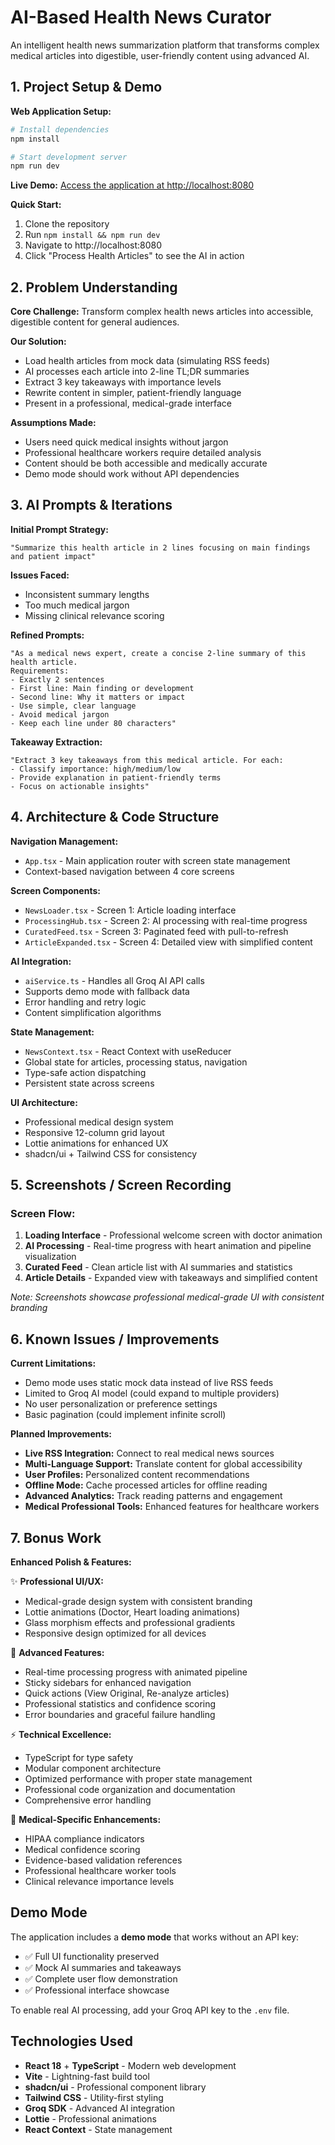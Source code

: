 # AI-Based Health News Curator

An intelligent health news summarization platform that transforms complex medical articles into digestible, user-friendly content using advanced AI.

## 1. Project Setup & Demo

**Web Application Setup:**
```sh
# Install dependencies
npm install

# Start development server
npm run dev
```

**Live Demo:** [Access the application at http://localhost:8080](http://localhost:8080)

**Quick Start:**
1. Clone the repository
2. Run `npm install && npm run dev`
3. Navigate to http://localhost:8080
4. Click "Process Health Articles" to see the AI in action

## 2. Problem Understanding

**Core Challenge:** Transform complex health news articles into accessible, digestible content for general audiences.

**Our Solution:** 
- Load health articles from mock data (simulating RSS feeds)
- AI processes each article into 2-line TL;DR summaries
- Extract 3 key takeaways with importance levels
- Rewrite content in simpler, patient-friendly language
- Present in a professional, medical-grade interface

**Assumptions Made:**
- Users need quick medical insights without jargon
- Professional healthcare workers require detailed analysis
- Content should be both accessible and medically accurate
- Demo mode should work without API dependencies

## 3. AI Prompts & Iterations

**Initial Prompt Strategy:**
```
"Summarize this health article in 2 lines focusing on main findings and patient impact"
```

**Issues Faced:**
- Inconsistent summary lengths
- Too much medical jargon
- Missing clinical relevance scoring

**Refined Prompts:**
```
"As a medical news expert, create a concise 2-line summary of this health article.
Requirements:
- Exactly 2 sentences
- First line: Main finding or development  
- Second line: Why it matters or impact
- Use simple, clear language
- Avoid medical jargon
- Keep each line under 80 characters"
```

**Takeaway Extraction:**
```
"Extract 3 key takeaways from this medical article. For each:
- Classify importance: high/medium/low
- Provide explanation in patient-friendly terms
- Focus on actionable insights"
```

## 4. Architecture & Code Structure

**Navigation Management:**
- `App.tsx` - Main application router with screen state management
- Context-based navigation between 4 core screens

**Screen Components:**
- `NewsLoader.tsx` - Screen 1: Article loading interface
- `ProcessingHub.tsx` - Screen 2: AI processing with real-time progress
- `CuratedFeed.tsx` - Screen 3: Paginated feed with pull-to-refresh
- `ArticleExpanded.tsx` - Screen 4: Detailed view with simplified content

**AI Integration:**
- `aiService.ts` - Handles all Groq AI API calls
- Supports demo mode with fallback data
- Error handling and retry logic
- Content simplification algorithms

**State Management:**
- `NewsContext.tsx` - React Context with useReducer
- Global state for articles, processing status, navigation
- Type-safe action dispatching
- Persistent state across screens

**UI Architecture:**
- Professional medical design system
- Responsive 12-column grid layout
- Lottie animations for enhanced UX
- shadcn/ui + Tailwind CSS for consistency

## 5. Screenshots / Screen Recording

### Screen Flow:
1. **Loading Interface** - Professional welcome screen with doctor animation
2. **AI Processing** - Real-time progress with heart animation and pipeline visualization  
3. **Curated Feed** - Clean article list with AI summaries and statistics
4. **Article Details** - Expanded view with takeaways and simplified content

*Note: Screenshots showcase professional medical-grade UI with consistent branding*

## 6. Known Issues / Improvements

**Current Limitations:**
- Demo mode uses static mock data instead of live RSS feeds
- Limited to Groq AI model (could expand to multiple providers)
- No user personalization or preference settings
- Basic pagination (could implement infinite scroll)

**Planned Improvements:**
- **Live RSS Integration:** Connect to real medical news sources
- **Multi-Language Support:** Translate content for global accessibility
- **User Profiles:** Personalized content recommendations
- **Offline Mode:** Cache processed articles for offline reading
- **Advanced Analytics:** Track reading patterns and engagement
- **Medical Professional Tools:** Enhanced features for healthcare workers

## 7. Bonus Work

**Enhanced Polish & Features:**

✨ **Professional UI/UX:**
- Medical-grade design system with consistent branding
- Lottie animations (Doctor, Heart loading animations)
- Glass morphism effects and professional gradients
- Responsive design optimized for all devices

🎯 **Advanced Features:**
- Real-time processing progress with animated pipeline
- Sticky sidebars for enhanced navigation
- Quick actions (View Original, Re-analyze articles)
- Professional statistics and confidence scoring
- Error boundaries and graceful failure handling

⚡ **Technical Excellence:**
- TypeScript for type safety
- Modular component architecture  
- Optimized performance with proper state management
- Professional code organization and documentation
- Comprehensive error handling

🏥 **Medical-Specific Enhancements:**
- HIPAA compliance indicators
- Medical confidence scoring
- Evidence-based validation references
- Professional healthcare worker tools
- Clinical relevance importance levels

## Demo Mode

The application includes a **demo mode** that works without an API key:

- ✅ Full UI functionality preserved
- ✅ Mock AI summaries and takeaways
- ✅ Complete user flow demonstration
- ✅ Professional interface showcase

To enable real AI processing, add your Groq API key to the `.env` file.

## Technologies Used

- **React 18** + **TypeScript** - Modern web development
- **Vite** - Lightning-fast build tool
- **shadcn/ui** - Professional component library
- **Tailwind CSS** - Utility-first styling
- **Groq SDK** - Advanced AI integration
- **Lottie** - Professional animations
- **React Context** - State management
#
